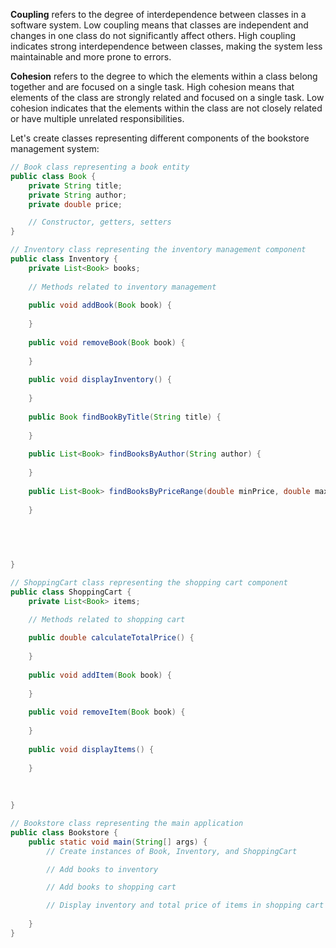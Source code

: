 **Coupling** refers to the degree of interdependence between classes in a software system. Low coupling means that classes are independent and changes in one class do not significantly affect others. High coupling indicates strong interdependence between classes, making the system less maintainable and more prone to errors.

**Cohesion** refers to the degree to which the elements within a class belong together and are focused on a single task. High cohesion means that elements of the class are strongly related and focused on a single task. Low cohesion indicates that the elements within the class are not closely related or have multiple unrelated responsibilities.

Let's create classes representing different components of the bookstore management system:

```java
// Book class representing a book entity
public class Book {
    private String title;
    private String author;
    private double price;

    // Constructor, getters, setters
}

// Inventory class representing the inventory management component
public class Inventory {
    private List<Book> books;
    
    // Methods related to inventory management
    
    public void addBook(Book book) {
        
    }
    
    public void removeBook(Book book) {
        
    }
    
    public void displayInventory() {
        
    }
    
    public Book findBookByTitle(String title) {
        
    }
    
    public List<Book> findBooksByAuthor(String author) {
        
    }
    
    public List<Book> findBooksByPriceRange(double minPrice, double maxPrice) {
        
    }
    
    
    


}

// ShoppingCart class representing the shopping cart component
public class ShoppingCart {
    private List<Book> items;

    // Methods related to shopping cart
    
    public double calculateTotalPrice() {
        
    }
    
    public void addItem(Book book) {
        
    }
    
    public void removeItem(Book book) {
        
    }
    
    public void displayItems() {
        
    }
    
    
    
}

// Bookstore class representing the main application
public class Bookstore {
    public static void main(String[] args) {
        // Create instances of Book, Inventory, and ShoppingCart

        // Add books to inventory

        // Add books to shopping cart

        // Display inventory and total price of items in shopping cart
   
    }
}
```
